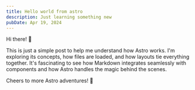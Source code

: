 ```yaml
---
title: Hello world from astro
description: Just learning something new
pubDate: Apr 19, 2024
---
```


Hi there! 👋

This is just a simple post to help me understand how Astro works. I'm exploring its concepts, how files are loaded, and how layouts tie everything together. It's fascinating to see how Markdown integrates seamlessly with components and how Astro handles the magic behind the scenes.

Cheers to more Astro adventures! 🚀
